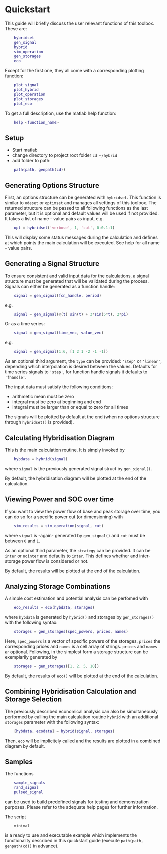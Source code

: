 Quickstart
==========

This guide will briefly discuss the user relevant functions of this
toolbox. These are:

```matlab
    hybridset
    gen_signal
    hybrid
    sim_operation
    gen_storages
    eco
```

Except for the first one, they all come with a corresponding plotting
function:

```matlab
    plot_signal
    plot_hybrid
    plot_operation
    plot_storages
    plot_eco
```

To get a full description, use the matlab help function:

```matlab
    help <function_name>
```


Setup
-----

- Start matlab
- change directory to project root folder `cd ~/hybrid`
- add folder to path:

```matlab
    path(path, genpath(cd))
```


Generating Options Structure
----------------------------

First, an options structure can be generated with `hybridset`. This
function is similar to `odeset` or `optimset` and manages all settings of
this toolbox. The returned structure can be passed to all following
functions as the last parameter, but it is optional and default values will
be used if not provided. It takes a list of name - value pairs as input,
e.g.

```matlab
    opt = hybridset('verbose', 1, 'cut', 0:0.1:1)
```

This will display some status messages during the calculation and defines
at which points the main calculation will be executed. See help for all
name - value pairs.


Generating a Signal Structure
-----------------------------

To ensure consistent and valid input data for the calculations, a signal
structure must be generated that will be validated during the process.
Signals can either be generated as a function handle:

```matlab
    signal = gen_signal(fcn_handle, period)
```

e.g.

```matlab
    signal = gen_signal(@(t) sin(t) + 3*sin(5*t), 2*pi)
```

Or as a time series:

```matlab
    signal = gen_signal(time_vec, value_vec)
```

e.g.

```matlab
    signal = gen_signal(1:6, [1 2 1 -2 -1 -1])
```

As an optional third argument, the `type` can be provided: `'step'` or
`'linear'`, depending which interpolation is desired between the values.
Defaults for time series signals to `'step'`, for function handle signals
it defaults to `'fhandle'`.

The input data must satisfy the following conditions:
- arithmetic mean must be zero
- integral must be zero at beginning and end
- integral must be larger than or equal to zero for all times

The signals will be plotted by default at the end (when no options
structure through `hybridset()` is provided).


Calculating Hybridisation Diagram
---------------------------------

This is the main calculation routine. It is simply invoked by

```matlab
    hybdata = hybrid(signal)
```

where `signal` is the previously generated signal struct by `gen_signal()`.

By default, the hybridisation diagram will be plotted at the end of the
calculation.


Viewing Power and SOC over time
-------------------------------

If you want to view the power flow of base and peak storage over time, you
can do so for a specific power cut (or dimensioning) with

```matlab
    sim_results = sim_operation(signal, cut)
```

where `signal` is -again- generated by `gen_signal()` and `cut` must be
between `0` and `1`.

As an optional third parameter, the `strategy` can be provided. It can be
`inter` or `nointer` and defaults to `inter`. This defines whether and
inter-storage power flow is considered or not.

By default, the results will be plotted at the end of the calculation.


Analyzing Storage Combinations
------------------------------

A simple cost estimation and potential analysis can be perfomed with

```matlab
    eco_results = eco(hybdata, storages)
```

where `hybdata` is generated by `hybrid()` and storages by
`gen_storages()` with the following syntax:

```matlab
    storages = gen_storages(spec_powers, prices, names)
```

Here, `spec_powers` is a vector of specific powers of the storages,
`prices` the corresponding prices and `names` is a cell array of strings.
`prices` and `names` ar optional. Following, in the simplest form a storage
structure can be exemplarily generated by

```matlab
    storages = gen_storages([1, 2, 5, 10])
```

By default, the results of `eco()` will be plotted at the end of the
calculation.


Combining Hybridisation Calculation and Storage Selection
---------------------------------------------------------

The previously described economical analysis can also be simultaneously
performed by calling the main calculation routine `hybrid` with an
additional `storages` parameter with the following syntax:

```matlab
    [hybdata, ecodata] = hybrid(signal, storages)
```

Then, `eco` will be implicitely called and the results are plotted in a
combined diagram by default.


Samples
-------

The functions

```matlab
    sample_signals
    rand_signal
    pulsed_signal
```

can be used to build predefined signals for testing and demonstration purposes.
Please refer to the adequate help pages for further information.

The script

```
    minimal
```

is a ready to use and executable example which implements the functionality
described in this quickstart guide (execute `path(path, genpath(cd))` in
advance).

